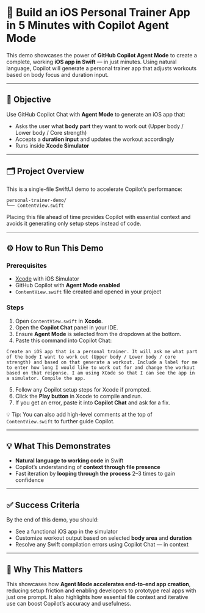 # 🚀 Build an iOS Personal Trainer App in 5 Minutes with Copilot Agent Mode

This demo showcases the power of **GitHub Copilot Agent Mode** to create a complete, working **iOS app in Swift** — in just minutes. Using natural language, Copilot will generate a personal trainer app that adjusts workouts based on body focus and duration input.

---

## 🎯 Objective

Use GitHub Copilot Chat with **Agent Mode** to generate an iOS app that:
- Asks the user what **body part** they want to work out (Upper body / Lower body / Core strength)
- Accepts a **duration input** and updates the workout accordingly
- Runs inside **Xcode Simulator**

---

## 🗂️ Project Overview

This is a single-file SwiftUI demo to accelerate Copilot’s performance:
```
personal-trainer-demo/
└── ContentView.swift
```

Placing this file ahead of time provides Copilot with essential context and avoids it generating only setup steps instead of code.

---

## ⚙️ How to Run This Demo

### Prerequisites
- [Xcode](https://developer.apple.com/xcode/) with iOS Simulator
- GitHub Copilot with **Agent Mode enabled**
- `ContentView.swift` file created and opened in your project

### Steps
1. Open `ContentView.swift` in **Xcode**.
2. Open the **Copilot Chat** panel in your IDE.
3. Ensure **Agent Mode** is selected from the dropdown at the bottom.
4. Paste this command into Copilot Chat:
```plaintext
Create an iOS app that is a personal trainer. It will ask me what part of the body I want to work out (Upper body / Lower body / core strength) and based on that generate a workout. Include a label for me to enter how long I would like to work out for and change the workout based on that response. I am using XCode so that I can see the app in a simulator. Compile the app.
```
5. Follow any Copilot setup steps for Xcode if prompted.
6. Click the **Play button** in Xcode to compile and run.
7. If you get an error, paste it into **Copilot Chat** and ask for a fix.

💡 Tip: You can also add high-level comments at the top of `ContentView.swift` to further guide Copilot.

---

## 💡 What This Demonstrates

- **Natural language to working code** in Swift
- Copilot’s understanding of **context through file presence**
- Fast iteration by **looping through the process** 2–3 times to gain confidence

---

## ✅ Success Criteria

By the end of this demo, you should:
- See a functional iOS app in the simulator
- Customize workout output based on selected **body area** and **duration**
- Resolve any Swift compilation errors using Copilot Chat — in context

---

## 🧠 Why This Matters

This showcases how **Agent Mode accelerates end-to-end app creation**, reducing setup friction and enabling developers to prototype real apps with just one prompt. It also highlights how essential file context and iterative use can boost Copilot’s accuracy and usefulness.
